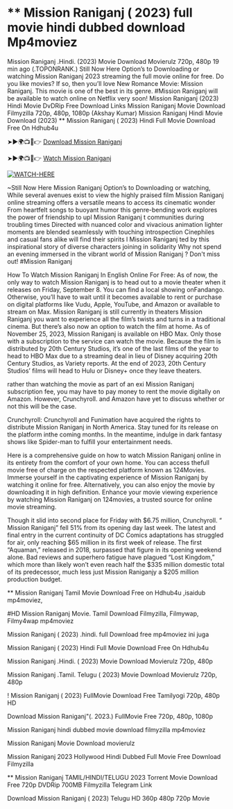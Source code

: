 # ** Mission Raniganj ( 2023) full movie hindi dubbed download Mp4moviez
Mission Raniganj .Hindi. (2023) Movie Download Movierulz 720p, 480p 19 min ago (.TOPONRANK.) Still Now Here Option’s to Downloading or watching Mission Raniganj 2023 streaming the full movie online for free. Do you like movies? If so, then you’ll love New Romance Movie: Mission Raniganj. This movie is one of the best in its genre. #Mission Raniganj will be available to watch online on Netflix very soon! Mission Raniganj (2023) Hindi Movie DvDRip Free Download Links Mission Raniganj Movie Download Filmyzilla 720p, 480p, 1080p (Akshay Kumar) Mission Raniganj Hindi Movie Download (2023) ** Mission Raniganj ( 2023) Hindi Full Movie Download Free On Hdhub4u

➤►🌍📺📱👉 [Download Mission Raniganj](https://filmydub.mom/movie/1131409?ref=gt)

➤►🌍📺📱👉 [Watch Mission Raniganj](https://filmydub.mom/movie/1131409?ref=gt)

[![WATCH-HERE](https://camo.githubusercontent.com/7f6f88830ea72d49540cad466f7218e4623560163f263a8577ac8297d75fe095/68747470733a2f2f7777772e746563686d65686f772e636f6d2f77702d636f6e74656e742f75706c6f6164732f323032342f30332f72676273727465672e676966)](https://filmydub.mom/movie/1131409?ref=gt)

~Still Now Here Mission Raniganj Option’s to Downloading or watching, While several avenues exist to view the highly praised film Mission Raniganj online streaming offers a versatile means to access its cinematic wonder From heartfelt songs to buoyant humor this genre-bending work explores the power of friendship to upl Mission Raniganj t communities during troubling times Directed with nuanced color and vivacious animation lighter moments are blended seamlessly with touching introspection Cinephiles and casual fans alike will find their spirits l Mission Raniganj ted by this inspirational story of diverse characters joining in solidarity Why not spend an evening immersed in the vibrant world of Mission Raniganj ? Don't miss out! #Mission Raniganj



How To Watch Mission Raniganj In English Online For Free: As of now, the only way to watch Mission Raniganj is to head out to a movie theater when it releases on Friday, September 8. You can find a local showing onFandango. Otherwise, you’ll have to wait until it becomes available to rent or purchase on digital platforms like Vudu, Apple, YouTube, and Amazon or available to stream on Max. Mission Raniganj is still currently in theaters Mission Raniganj you want to experience all the film’s twists and turns in a traditional cinema. But there’s also now an option to watch the film at home. As of November 25, 2023, Mission Raniganj is available on HBO Max. Only those with a subscription to the service can watch the movie. Because the film is distributed by 20th Century Studios, it’s one of the last films of the year to head to HBO Max due to a streaming deal in lieu of Disney acquiring 20th Century Studios, as Variety reports. At the end of 2023, 20th Century Studios’ films will head to Hulu or Disney+ once they leave theaters.

rather than watching the movie as part of an exi Mission Raniganj subscription fee, you may have to pay money to rent the movie digitally on Amazon. However, Crunchyroll. and Amazon have yet to discuss whether or not this will be the case.

Crunchyroll: Crunchyroll and Funimation have acquired the rights to distribute Mission Raniganj in North America. Stay tuned for its release on the platform inthe coming months. In the meantime, indulge in dark fantasy shows like Spider-man to fulfill your entertainment needs.

Here is a comprehensive guide on how to watch Mission Raniganj online in its entirety from the comfort of your own home. You can access thefull movie free of charge on the respected platform known as 124Movies. Immerse yourself in the captivating experience of Mission Raniganj by watching it online for free. Alternatively, you can also enjoy the movie by downloading it in high definition. Enhance your movie viewing experience by watching Mission Raniganj on 124movies, a trusted source for online movie streaming.

Though it slid into second place for Friday with $6.75 million, Crunchyroll. “ Mission Raniganj” fell 51% from its opening day last week. The latest and final entry in the current continuity of DC Comics adaptations has struggled for air, only reaching $65 million in its first week of release. The first “Aquaman,” released in 2018, surpassed that figure in its opening weekend alone. Bad reviews and superhero fatigue have plagued “Lost Kingdom,” which more than likely won’t even reach half the $335 million domestic total of its predecessor, much less just Mission Raniganjy a $205 million production budget.


** Mission Raniganj Tamil Movie Download Free on Hdhub4u ,isaidub mp4moviez,


#HD Mission Raniganj Movie. Tamil Download Filmyzilla, Filmywap, Filmy4wap mp4moviez


Mission Raniganj ( 2023) .hindi. full Download free mp4moviez ini juga


Mission Raniganj ( 2023) Hindi Full Movie Download Free On Hdhub4u


Mission Raniganj .Hindi. ( 2023) Movie Download Movierulz 720p, 480p


Mission Raniganj .Tamil. Telugu ( 2023) Movie Download Movierulz 720p, 480p



! Mission Raniganj ( 2023) FullMovie Download Free Tamilyogi 720p, 480p HD


Download Mission Raniganj"(. 2023.) FullMovie Free 720p, 480p, 1080p


Mission Raniganj hindi dubbed movie download filmyzilla mp4moviez


Mission Raniganj Movie Download movierulz


Mission Raniganj 2023 Hollywood Hindi Dubbed Full Movie Free Download Filmyzilla


** Mission Raniganj TAMIL/HINDI/TELUGU 2023 Torrent Movie Download Free 720p DVDRip 700MB Filmyzilla Telegram Link


Download Mission Raniganj ( 2023) Telugu HD 360p 480p 720p Movie

